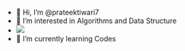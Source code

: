 - 👋 Hi, I’m @prateektiwari7
- 👀 I’m interested in Algorithms and Data Structure
- ![]([https://github.com/Your_Repository_Name/Your_GIF_Name.gif](https://media0.giphy.com/media/bGgsc5mWoryfgKBx1u/giphy.gif?cid=790b7611694913786c99f4f1cbdf50022e516489018741c9&rid=giphy.gif&ct=g))
- 🌱 I’m currently learning Codes



<!---
prateektiwari7/prateektiwari7 is a ✨ special ✨ repository because its `README.md` (this file) appears on your GitHub profile.
You can click the Preview link to take a look at your changes.
--->
